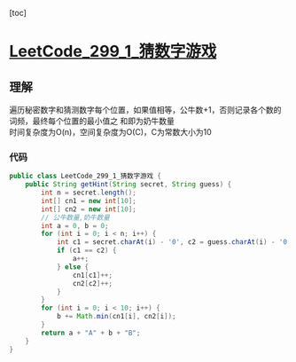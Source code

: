 [toc]

# [LeetCode_299_1_猜数字游戏](https://leetcode-cn.com/problems/bulls-and-cows/)
## 理解
遍历秘密数字和猜测数字每个位置，如果值相等，公牛数+1，否则记录各个数的词频，最终每个位置的最小值之
和即为奶牛数量  
时间复杂度为O(n)，空间复杂度为O(C)，C为常数大小为10

### 代码
```java
public class LeetCode_299_1_猜数字游戏 {
    public String getHint(String secret, String guess) {
        int n = secret.length();
        int[] cn1 = new int[10];
        int[] cn2 = new int[10];
        // 公牛数量,奶牛数量
        int a = 0, b = 0;
        for (int i = 0; i < n; i++) {
            int c1 = secret.charAt(i) - '0', c2 = guess.charAt(i) - '0';
            if (c1 == c2) {
                a++;
            } else {
                cn1[c1]++;
                cn2[c2]++;
            }
        }
        for (int i = 0; i < 10; i++) {
            b += Math.min(cn1[i], cn2[i]);
        }
        return a + "A" + b + "B";
    }
}
```